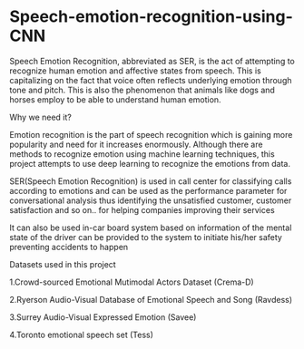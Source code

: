 # Speech-emotion-recognition-using-CNN

Speech Emotion Recognition, abbreviated as SER, is the act of attempting to recognize human emotion and affective states from speech. This is capitalizing on the fact that voice often reflects underlying emotion through tone and pitch. This is also the phenomenon that animals like dogs and horses employ to be able to understand human emotion.

Why we need it?

Emotion recognition is the part of speech recognition which is gaining more popularity and need for it increases enormously. Although there are methods to recognize emotion using machine learning techniques, this project attempts to use deep learning to recognize the emotions from data.

SER(Speech Emotion Recognition) is used in call center for classifying calls according to emotions and can be used as the performance parameter for conversational analysis thus identifying the unsatisfied customer, customer satisfaction and so on.. for helping companies improving their services

It can also be used in-car board system based on information of the mental state of the driver can be provided to the system to initiate his/her safety preventing accidents to happen

Datasets used in this project

1.Crowd-sourced Emotional Mutimodal Actors Dataset (Crema-D)

2.Ryerson Audio-Visual Database of Emotional Speech and Song (Ravdess)

3.Surrey Audio-Visual Expressed Emotion (Savee)

4.Toronto emotional speech set (Tess)
